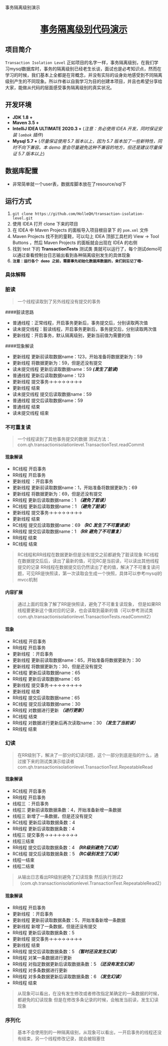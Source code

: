 事务隔离级别演示
<h1 align="center"><a href="https://github.com/xkcoding" target="_blank">事务隔离级别代码演示</a></h1>

## 项目简介

`Transaction Isolation Level`
正如项目的名字一样，事务隔离级别，在我们学习mysql数据库时，事务的隔离级别已经老生长谈，面试也是必考知识点，然而在学习的时候，我们基本上全都是在背概念，并没有实际的设身处地感受到不同隔离级别产生的不同现象。所以作者以自我学习为目的创建本项目，并且也希望分享给大家，能做从代码的层面感受事务隔离级别的真实状况。

## 开发环境

- **JDK 1.8 +**
- **Maven 3.5 +**
- **IntelliJ IDEA ULTIMATE 2020.3 +** (*注意：务必使用 IDEA 开发，同时保证安装 `lombok` 插件*)
- **Mysql 5.7 +** (*尽量保证使用 5.7 版本以上，因为 5.7 版本加了一些新特性，同时不向下兼容。本 demo 里会尽量避免这种不兼容的地方，但还是建议尽量保证 5.7 版本以上*)

## 数据库配置

- 非常简单就一个user表，数据库脚本放在了resource/sql下

## 运行方式

1. `git clone https://github.com/HolleQH/transaction-isolation-level.git`
2. 使用 IDEA 打开 clone 下来的项目
3. 在 IDEA 中 Maven Projects 的面板导入项目根目录下 的 `pom.xml` 文件
4. Maven Projects 找不到的童鞋，可以勾上 IDEA 顶部工具栏的 View -> Tool Buttons ，然后 Maven Projects 的面板就会出现在 IDEA 的右侧
5. 找到 test 下的 **TransactionTests** 测试类 类就可以运行了，每个测试demo可以通过查看控制台日志输出看到各种隔离级别发生的具体现象
6. **`注意：运行各个 demo 之前，需要事先初始化数据库数据的，亲们别忘记了哦~`**

### 具体解释

### 脏读
> 一个线程读取到了另外线程没有提交的事务

####脏读思路

- 普通线程：正常线程，开启事务更新后，事务提交后，分别读取两次值
- 读未提交线程：脏读线程，开启事务更新后，事务提交后，分别读取两次值
- 更新线程：开启事务，默认隔离级别，更新当前值为需要的值

####现象解读

- 更新线程 更新前读取数据name：123，开始准备将数据更新为：59
- 更新线程 将数据更新为：59，但是还没有提交
- 读未提交线程 更新后读取数据name：59  **_(发生了脏读)_**
- 普通线程 更新后读取数据name：123
- 更新线程 提交事务->->->->->->->->
- 更新线程 结束
- 读未提交线程 提交后读取数据name：59
- 普通线程 提交后读取数据name：59
- 普通线程 结束
- 读未提交线程 结束

### 不可重复读

> 一个线程读到了其他事务提交的数据
> 测试方法：com.qh.transactionisolationlevel.TransactionTest.readCommit

#### 现象解读

- RC线程 开启事务
- RR线程 开启事务
- 更新线程 ：开启事务
- 更新线程 更新前读取数据name：1，开始准备将数据更新为：69
- 更新线程 将数据更新为：69，但是还没有提交
- RR线程 更新后读取数据name：1 _**（避免了脏读）**_
- RC线程 更新后读取数据name：1 _**（避免了脏读）**_
- 更新线程 提交事务->->->->->->->->
- 更新线程 结束
- RC线程 提交后读取数据name：69 _**（RC 发生了不可重读读）**_
- RR线程 提交后读取数据name：1 _**（RR 避免了不可重复）**_
- RR线程 结束
- RC线程 结束

> RC线程和RR线程在数据更新但是没有提交之前都避免了脏读现象 RC线程在数据提交后后，读出了最新的值，可见RC是当前读，可以读出其他线程提交的记录 RR线程在数据提交后仍然读出了老的值，解决了不可重复读问题，可见RR是快照读，第一次读取会生成一个快照，具体可以参考mysql的mvcc机制

#### 内容扩展

> 通过上面的现象了解了RR是快照读，避免了不可重复读现象，
> 但是如果RR线程要更新这个值对应的记录，也会读取到最新的值（可以参考测试类com.qh.transactionisolationlevel.TransactionTests.readCommit2）

#### 现象

- RC线程 开启事务
- RR线程 开启事务
- 更新线程 ：开启事务
- 更新线程 更新前读取数据name：65，开始准备将数据更新为：30
- 更新线程 将数据更新为：30，但是还没有提交
- RC线程 更新后读取数据name：65
- RR线程 更新后读取数据name：65
- 更新线程 提交事务->->->->->->->->
- 更新线程 结束
- RR线程 提交后读取数据name：65
- RC线程 提交后读取数据name：30
- RR线程 对数据进行更新 _**（进行更新）**_
- RC线程 结束
- RR线程 对数据进行更新后再次读取name：30 _**（发生了当前读）**_
- RR线程 结束

### 幻读

> 在RR级别下，解决了一部分的幻读问题，这个一部分到底是指的什么，通过接下来的测试类演示给读者 com.qh.transactionisolationlevel.TransactionTest.RepeatableRead

#### 现象解读

- RC线程 开启事务
- RR线程 开启事务
- 线程三 ：开启事务
- 线程三 更新前读取数据条数：4，开始准备新增一条数据
- 线程三 新增了一条数据，但是还没有提交
- RC线程 更新后读取数据条数：4
- RR线程 更新后读取数据条数：4
- 线程三 提交事务->->->->->->->->
- 线程三结束
- RR线程 提交后读取数据条数：4 _**（RR级别避免了幻读）**_
- RC线程 提交后读取数据条数：5 _**（RC级别发生了幻读）**_
- 线程一结束
- 线程二结束

> 从输出日志看出RR级别避免了幻读现象
> 然后执行测试2（com.qh.transactionisolationlevel.TransactionTest.RepeatableRead2）

#### 现象解读

- RR线程 开启事务
- 更新线程 ：开启事务
- 更新线程 更新前读取数据条数：5，开始准备新增一条数据
- 更新线程 新增了一条数据，但是还没有提交
- RR线程 更新后读取数据条数：5
- 更新线程 提交事务->->->->->->->->
- 更新线程 结束
- RR线程 提交后读取数据条数：5 _**（暂时还没发生幻读）**_
- RR线程 对某一条数据进行更新
- RR线程 对指定数据更新后读取数据条数：5 _**（还没有发生幻读）**_
- RR线程 对多条数据进行更新
- RR线程 对多条数据更新后读取数据条数：6 _**（发生幻读）**_
- RR线程 结束

> 从现象可以看出，在没有发生修改或者修改指定某确定的一条数据的时候，都避免的幻读现象
> 但是在修改多条记录的时候，会触发当前读，发生幻读现象

### 序列化

> 基本不会使用到的一种隔离级别，从现象可以看出，一开启事务的线程还没有结束，另一个线程修改记录，就会被阻塞住
> 

